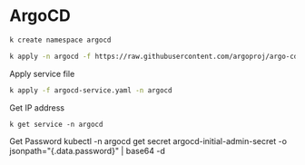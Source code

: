 # ArgoCD

```bash
k create namespace argocd
```


```bash
k apply -n argocd -f https://raw.githubusercontent.com/argoproj/argo-cd/stable/manifests/install.yaml
```

Apply service file

```bash
k apply -f argocd-service.yaml -n argocd
```

Get IP address

```
k get service -n argocd
```


Get Password
kubectl -n argocd get secret argocd-initial-admin-secret -o jsonpath="{.data.password}" | base64 -d